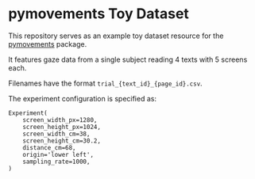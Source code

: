 # pymovements Toy Dataset

This repository serves as an example toy dataset resource for the
[pymovements](https://github.com/aeye-lab/pymovements) package.

It features gaze data from a single subject reading 4 texts with 5 screens each.

Filenames have the format `trial_{text_id}_{page_id}.csv`.

The experiment configuration is specified as:
```
Experiment(
	screen_width_px=1280,
	screen_height_px=1024,
	screen_width_cm=38,
	screen_height_cm=30.2,
	distance_cm=68,
	origin='lower left',
	sampling_rate=1000,
)
```